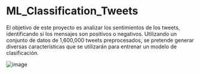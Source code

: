 # ML_Classification_Tweets
El objetivo de este proyecto es analizar los sentimientos de los tweets, identificando si los mensajes son positivos o negativos. Utilizando un conjunto de datos de 1,600,000 tweets preprocesados, se pretende generar diversas características que se utilizarán para entrenar un modelo de clasificación.

![image](https://github.com/user-attachments/assets/7951a511-d5c8-4c81-8ba6-be4bc1259047)

